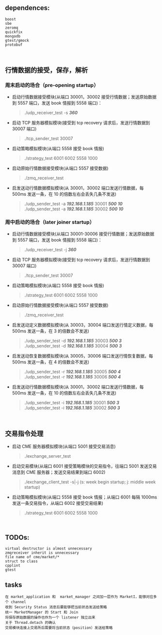 
## dependences: 
    boost
    sbe
    zeromq
    quickfix
    mongodb
    gtest/gmock
    protobuf

<br>   

## 行情数据的接受，保存，解析

### 周末启动的场合（pre-opening startup）

* 启动行情数据接受模块(从端口 30001，30002 接受行情数据；发送原始数据到 5557 端口，发送 book 情报到 5558 端口)：
	> ./udp_receiver_test -s ***360***

* 启动 TCP 服务器模拟模块(接受到 tcp recovery 请求后，发送行情数据到 30007 端口)
	> ./tcp_sender_test 30007

* 启动策略模拟模块(从端口 5558 接受 book 情报)
	> ./strategy_test 6001 6002 5558 1000

* 启动原始行情数据接受模块(从端口 5557 接受数据)
	> ./zmq_receiver_test

* 启发送动行情数据模拟模块(从 30001，30002 端口发送行情数据，每 500ms 发送一条，在 10 的倍数左右会丢失几条不发送)
	> ./udp_sender_test -a ***192.168.1.185*** 30001 ***500*** ***10***  
	> ./udp_sender_test -a ***192.168.1.185*** 30002 ***500*** ***10***


### 周中启动的场合（later joiner startup）

* 启动行情数据接受模块(从端口 30001-30006 接受行情数据；发送原始数据到 5557 端口，发送 book 情报到 5558 端口)：
	> ./udp_receiver_test -j ***360***

* 启动 TCP 服务器模拟模块(接受到 tcp recovery 请求后，发送行情数据到 30007 端口)
	> ./tcp_sender_test 30007

* 启动策略模拟模块(从端口 5558 接受 book 情报)
	> ./strategy_test 6001 6002 5558 1000

* 启动原始行情数据接受模块(从端口 5557 接受数据)
	> ./zmq_receiver_test

* 启发送动定义数据模拟模块(从 30003，30004 端口发送行情定义数据，每 500ms 发送一条，在 3 的倍数会不发送)
	> ./udp_sender_test -d ***192.168.1.185*** 30003 ***500*** ***3***  
	> ./udp_sender_test -d ***192.168.1.185*** 30004 ***500*** ***3***
	
* 启发送动恢复数据模拟模块(从 30005，30006 端口发送行情恢复数据，每 500ms 发送一条，在 4 的倍数会不发送)
	> ./udp_sender_test -r ***192.168.1.185*** 30005 ***500*** ***4***  
	> ./udp_sender_test -r ***192.168.1.185*** 30006 ***500*** ***4***

* 启发送动行情数据模拟模块(从 30001，30002 端口发送行情数据，每 500ms 发送一条，在 10 的倍数左右会丢失几条不发送)
	> ./udp_sender_test -i ***192.168.1.185*** 30001 ***500*** ***3***  
	> ./udp_sender_test -i ***192.168.1.185*** 30002 ***500*** ***3***

<br>

## 交易指令处理

* 启动 CME 服务器模拟模块(从端口 5001 接受交易消息)
	> ./exchange_server_test	

* 启动交易模块(从端口 6001 接受策略模块的交易指令，往端口 5001 发送交易消息到 CME 服务器；发送交易结果到端口 6002)
	> ./exchange_client_test -s|-j    (s: week begin startup; j: middle week startup)


* 启动策略模拟模块(从端口 5558 接受 book 情报；从端口 6001 每隔 1000ms 发送一条交易指令，从端口 6002 接受交易结果)
	> ./strategy_test 6001 6002 5558 1000

<br>

## TODOs:
	virtual destructor is almost unnecessary
	zmqreceiver inherit is unnecessary
	file name of cme/market/*
	struct to class
	cpplint
	gtest
	
## tasks	
	在 market_application 和  market_manager 之间加一层作为 MarketI，能够对应多个 channel
	收到 Security Status 消息后要能够把当前状态发送给策略
	统一 MarketManager 的 Start 和 Join
	将保存原始数据的操作也作为一个 listener 独立出来
	关于 Thread.detach 的确认
	交易模块连接上交易所后需要将当前状态（position）发送给策略
	
	
